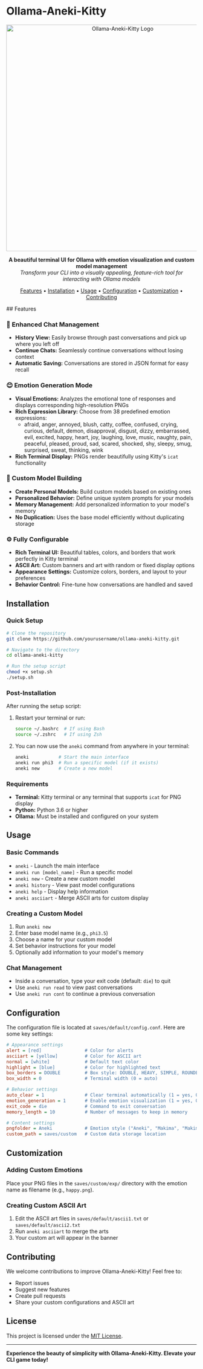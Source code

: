 
# Ollama-Aneki-Kitty

<p align="center">
  <img src="https://github.com/user-attachments/assets/af1d17b1-ee6f-4bb9-8000-ef2dc9b3e828" alt="Ollama-Aneki-Kitty Logo" width="600">
</p>
<p align="center">
  <b>A beautiful terminal UI for Ollama with emotion visualization and custom model management</b><br>
  <i>Transform your CLI into a visually appealing, feature-rich tool for interacting with Ollama models</i>
</p>
<p align="center">
  <a href="#features">Features</a> •
  <a href="#installation">Installation</a> •
  <a href="#usage">Usage</a> •
  <a href="#configuration">Configuration</a> •
  <a href="#customization">Customization</a> •
  <a href="#contributing">Contributing</a>
</p>
## Features

### 🔄 Enhanced Chat Management

* **History View:** Easily browse through past conversations and pick up where you left off
* **Continue Chats:** Seamlessly continue conversations without losing context
* **Automatic Saving:** Conversations are stored in JSON format for easy recall

### 😊 Emotion Generation Mode

* **Visual Emotions:** Analyzes the emotional tone of responses and displays corresponding high-resolution PNGs
* **Rich Expression Library:** Choose from 38 predefined emotion expressions:
  * afraid, anger, annoyed, blush, catty, coffee, confused, crying, curious, default, demon, disapproval, disgust, dizzy, embarrassed, evil, excited, happy, heart, joy, laughing, love, music, naughty, pain, peaceful, pleased, proud, sad, scared, shocked, shy, sleepy, smug, surprised, sweat, thinking, wink
* **Rich Terminal Display:** PNGs render beautifully using Kitty's `icat` functionality

### 🤖 Custom Model Building

* **Create Personal Models:** Build custom models based on existing ones
* **Personalized Behavior:** Define unique system prompts for your models
* **Memory Management:** Add personalized information to your model's memory
* **No Duplication:** Uses the base model efficiently without duplicating storage

### ⚙️ Fully Configurable

* **Rich Terminal UI:** Beautiful tables, colors, and borders that work perfectly in Kitty terminal
* **ASCII Art:** Custom banners and art with random or fixed display options
* **Appearance Settings:** Customize colors, borders, and layout to your preferences
* **Behavior Control:** Fine-tune how conversations are handled and saved

## Installation

### Quick Setup

```bash
# Clone the repository
git clone https://github.com/yourusername/ollama-aneki-kitty.git

# Navigate to the directory
cd ollama-aneki-kitty

# Run the setup script
chmod +x setup.sh
./setup.sh
```

### Post-Installation

After running the setup script:

1. Restart your terminal or run:
   ```bash
   source ~/.bashrc  # If using Bash
   source ~/.zshrc   # If using Zsh
   ```
2. You can now use the `aneki` command from anywhere in your terminal:
   ```bash
   aneki           # Start the main interface
   aneki run phi3  # Run a specific model (if it exists)
   aneki new       # Create a new model
   ```

### Requirements

* **Terminal:** Kitty terminal or any terminal that supports `icat` for PNG display
* **Python:** Python 3.6 or higher
* **Ollama:** Must be installed and configured on your system

## Usage

### Basic Commands

* `aneki` - Launch the main interface
* `aneki run [model_name]` - Run a specific model
* `aneki new` - Create a new custom model
* `aneki history` - View past model configurations
* `aneki help` - Display help information
* `aneki asciiart` - Merge ASCII arts for custom display

### Creating a Custom Model

1. Run `aneki new`
2. Enter base model name (e.g., `phi3.5`)
3. Choose a name for your custom model
4. Set behavior instructions for your model
5. Optionally add information to your model's memory

### Chat Management

* Inside a conversation, type your exit code (default: `die`) to quit
* Use `aneki run read` to view past conversations
* Use `aneki run cont` to continue a previous conversation

## Configuration

The configuration file is located at `saves/default/config.conf`. Here are some key settings:

```ini
# Appearance settings
alert = [red]                # Color for alerts
asciiart = [yellow]          # Color for ASCII art  
normal = [white]             # Default text color
highlight = [blue]           # Color for highlighted text
box_borders = DOUBLE         # Box style: DOUBLE, HEAVY, SIMPLE, ROUNDED, SQUARE
box_width = 0                # Terminal width (0 = auto)

# Behavior settings
auto_clear = 1               # Clear terminal automatically (1 = yes, 0 = no)
emotion_generation = 1       # Enable emotion visualization (1 = yes, 0 = no)
exit_code = die              # Command to exit conversation
memory_length = 10           # Number of messages to keep in memory

# Content settings
pngfolder = Aneki            # Emotion style ("Aneki", "Makima", "Makima white background")
custom_path = saves/custom   # Custom data storage location
```

## Customization

### Adding Custom Emotions

Place your PNG files in the `saves/custom/exp/` directory with the emotion name as filename (e.g., `happy.png`).

### Creating Custom ASCII Art

1. Edit the ASCII art files in `saves/default/ascii1.txt` or `saves/default/ascii2.txt`
2. Run `aneki asciiart` to merge the arts
3. Your custom art will appear in the banner

## Contributing

We welcome contributions to improve Ollama-Aneki-Kitty! Feel free to:

* Report issues
* Suggest new features
* Create pull requests
* Share your custom configurations and ASCII art

## License

This project is licensed under the [MIT License]().

---

**Experience the beauty of simplicity with Ollama-Aneki-Kitty. Elevate your CLI game today!**
